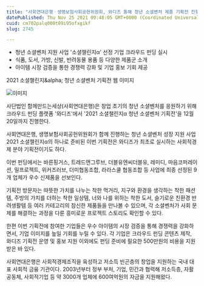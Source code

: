```yaml
---
title: "사회연대은행ㆍ생명보험사회공헌위원회, 와디즈 통해 청년 소셜벤처 제품 기획전 진행"
datePublished: Thu Nov 25 2021 09:48:05 GMT+0000 (Coordinated Universal Time)
cuid: cm702palq000t09i95ofxgikf
slug: 2745

---
```



- 청년 소셜벤처 지원 사업 '소셜챌린지α' 선정 기업 크라우드 펀딩 실시
- 식품, 도서, 가방, 신발, 반려동물 용품 등 다양한 제품군 소개
- 아이템 시장 검증을 통한 경쟁력 강화 및 기업 홍보 기회 제공

2021 소셜챌린지&amp;alpha; 청년 소셜벤처 기획전 웹 이미지

![이미지](https://cdn.hashnode.com/res/hashnode/image/upload/v1739253624493/39d9c4c6-5975-4c8b-8451-268896fd7d67.jpeg)

사단법인 함께만드는세상(사회연대은행)은 창업 초기의 청년 소셜벤처를 응원하기 위해 크라우드 펀딩 플랫폼 '와디즈'에서 '2021 소셜챌린지α 청년 소셜벤처 기획전'을 12월 20일까지 진행한다.

사회연대은행, 생명보험사회공헌위원회가 함께 진행하는 청년 소셜벤처 성장 지원 사업 2021 소셜챌린지α의 하나로 준비된 이번 기획전은 와디즈가 최초로 실시하는 사회적경제 분야 기획전이기도 하다.

이번 펀딩에서는 바른핑거스, 트레드앤그루브, 더블유엔씨더블유, 레미디, 마음코퍼레이션, 밀프로젝트, 위커즈러브, 더미협동조합, 라라스쿨 협동조합 등 사업에 최종 선정된 9개 업체가 우수 신제품을 선보인다.

기획전 방문자는 따뜻한 가치를 나누는 착한 먹거리, 지구와 환경을 생각하는 착한 패션템, 주방의 가치를 더하는 착한 일상템, 너와 나를 위하는 착한 도서, 슬기로운 친환경 반려생활템 등 여러 카테고리의 참신한 제품들을 만나볼 수 있으며, 각 소셜벤처가 사회 문제를 해결하는 과정을 다룬 흥미로운 프로젝트 스토리도 확인할 수 있다.

한편 이번 기획전에 참여한 기업들은 우수 아이템의 시장 검증을 통해 경쟁력을 강화하면서, 기업 이미지를 높일 기회를 누릴 수 있다. 각 기업은 크라우드 펀딩 콘텐츠 제작, 와디즈 기획전 운영 및 홍보 지원 이외에도 펀딩 준비에 필요한 500만원의 비용을 지원받은 바 있다.

사회연대은행은 사회적경제조직을 육성하고 저소득 빈곤층의 창업을 지원하는 국내 대표 사회적 금융 기관이다. 2003년부터 정부 부처, 기업, 민간과 협력해 저소득층, 자활 공동체, 사회적기업 등 약 3000개 업체에 600여억원의 자금을 지원해왔다.